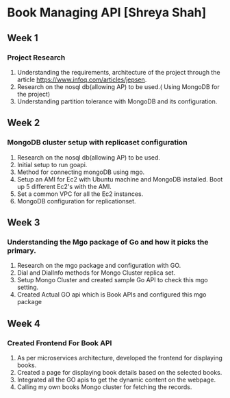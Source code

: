 # Book Managing API [Shreya Shah]

## Week 1

### Project Research
1. Understanding the requirements, architecture of the project through the article  https://www.infoq.com/articles/jepsen. 
2. Research on the nosql db(allowing AP) to be used.( Using MongoDB for the project) 
3. Understanding partition tolerance with MongoDB and its configuration. 

## Week 2

### MongoDB cluster setup with replicaset configuration
1. Research on the nosql db(allowing AP) to be used.
2. Initial setup to run goapi.
3. Method for connecting mongoDB using mgo. 
4. Setup an AMI for Ec2 with Ubuntu machine and MongoDB installed. Boot up 5 different Ec2's with the AMI.
5. Set a common VPC for all the Ec2 instances.
6. MongoDB configuration for replicationset. 

## Week 3

### Understanding the Mgo package of Go and how it picks the primary.
1. Research on the mgo package and configuration with GO.
2. Dial and DialInfo methods for Mongo Cluster replica set.
3. Setup Mongo Cluster and created sample Go API to check this mgo setting.
4. Created Actual GO api which is Book APIs and configured this mgo package

## Week 4

### Created Frontend For Book API
1. As per microservices architecture, developed the frontend for displaying books.
2. Created a page for displaying book details based on the selected books.
3. Integrated all the GO apis to get the dynamic content on the webpage.
4. Calling my own books Mongo cluster for fetching the records.

